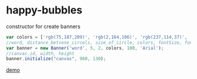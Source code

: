 # happy-bubbles
constructor for create banners
```javascript
var colors = ['rgb(75,187,209)', 'rgb(2,164,106)', 'rgb(237,114,37)', 'rgb(61,48,145)'];
//word, distance_betvene_circels, size_of_circle, colors, fontSize, font
var banner = new Banner('word', 5, 2, colors, 100, 'Arial');
//canvas_id, width, height
banner.initialize("canvas", 960, 130);
```
[demo](https://vahansargsyan.github.io/happy-bubbles/)
